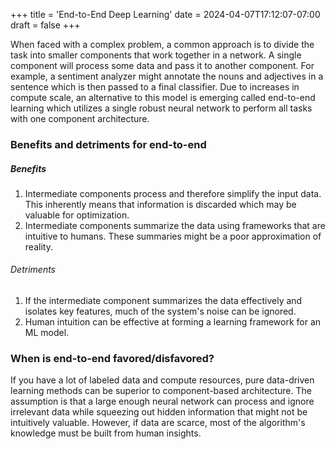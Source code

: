 +++
title = 'End-to-End Deep Learning'
date = 2024-04-07T17:12:07-07:00
draft = false
+++

When faced with a complex problem, a common approach is to divide the task into smaller components that work together in a network. A single component will process some data and pass it to another component. For example, a sentiment analyzer might annotate the nouns and adjectives in a sentence which is then passed to a final classifier. Due to increases in compute scale, an alternative to this model is emerging called end-to-end learning which utilizes a single robust neural network to perform all tasks with one component architecture.

### Benefits and detriments for end-to-end

##### Benefits

1. Intermediate components process and therefore simplify the input data. This inherently means that information is discarded which may be valuable for optimization.
2. Intermediate components summarize the data using frameworks that are intuitive to humans. These summaries might be a poor approximation of reality.

###### Detriments

1. If the intermediate component summarizes the data effectively and isolates key features, much of the system's noise can be ignored.
2. Human intuition can be effective at forming a learning framework for an ML model.

### When is end-to-end favored/disfavored?

If you have a lot of labeled data and compute resources, pure data-driven learning methods can be superior to component-based architecture. The assumption is that a large enough neural network can process and ignore irrelevant data while squeezing out hidden information that might not be intuitively valuable. However, if data are scarce, most of the algorithm's knowledge must be built from human insights.


